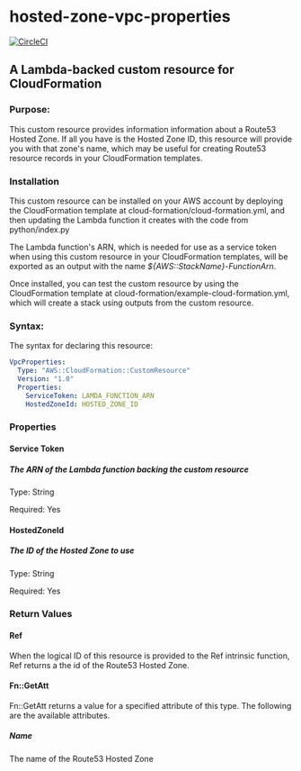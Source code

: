 # hosted-zone-vpc-properties

[![CircleCI](https://circleci.com/gh/RealSalmon/cloud-formation-hosted-zone-properties.svg?style=svg)](https://circleci.com/gh/RealSalmon/cloud-formation-hostes-zone-properties)

## A Lambda-backed custom resource for CloudFormation

### Purpose:

This custom resource provides information information about a Route53
Hosted Zone. If all you have is the Hosted Zone ID, this resource will provide 
you with that zone's name, which may be useful for creating Route53 resource
records in your CloudFormation templates.

### Installation
This custom resource can be installed on your AWS account by deploying the 
CloudFormation template at cloud-formation/cloud-formation.yml, and then 
updating the Lambda function it creates with the code from python/index.py

The Lambda function's ARN, which is needed for use as a service token when 
using this custom resource in your CloudFormation  templates, will be exported
as an output with the name _${AWS::StackName}-FunctionArn_.

Once installed, you can test the custom resource by using the CloudFormation
template at cloud-formation/example-cloud-formation.yml, which will create a 
stack using outputs from the custom resource.

### Syntax:

The syntax for declaring this resource:

```yaml
VpcProperties:
  Type: "AWS::CloudFormation::CustomResource"
  Version: "1.0"
  Properties:
    ServiceToken: LAMDA_FUNCTION_ARN
    HostedZoneId: HOSTED_ZONE_ID
```
### Properties

#### Service Token
##### The ARN of the Lambda function backing the custom resource

Type: String

Required: Yes

#### HostedZoneId
##### The ID of the Hosted Zone to use

Type: String

Required: Yes

### Return Values

#### Ref
When the logical ID of this resource is provided to the Ref intrinsic function, 
Ref returns a the id of the Route53 Hosted Zone.

#### Fn::GetAtt

Fn::GetAtt returns a value for a specified attribute of this type. The 
following are the available attributes.

##### Name

The name of the Route53 Hosted Zone
